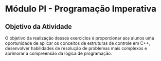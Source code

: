 # Módulo PI - Programação Imperativa

## Objetivo da Atividade

O objetivo da realização desses exercícios é proporcionar aos alunos uma oportunidade de aplicar os conceitos de estruturas de controle em C++, desenvolver habilidades de resolução de problemas mais complexos e aprimorar a compreensão da lógica de programação.

